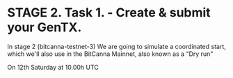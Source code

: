 # STAGE 2. Task 1. - Create & submit your GenTX.

In stage 2 (bitcanna-testnet-3) We are going to simulate a coordinated start, which we'll also use in the BitCanna Mainnet, also known as a "Dry run"



On 12th Saturday at 10.00h UTC 
